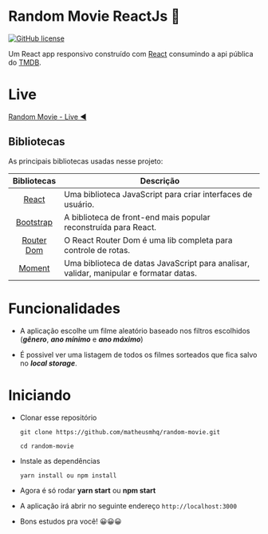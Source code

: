 # Random Movie ReactJs  🚩

[![GitHub license](https://img.shields.io/github/license/matheusmhq/tmdb-react-js?style=plastic)](https://github.com/matheusmhq/tmdb-react-js/blob/main/LICENSE)

Um React app responsivo construído com [React](https://pt-br.reactjs.org/) consumindo a api pública do [TMDB](https://www.themoviedb.org/).

# Live

[Random Movie - Live ◀️](https://random-movie.netlify.com/)

## Bibliotecas

As principais bibliotecas usadas nesse projeto:

| Bibliotecas             | Descrição   |
| :-------------:|--------------|
| [React](http://facebook.github.io/react/index.html) | Uma biblioteca JavaScript para criar interfaces de usuário. |
| [Bootstrap](https://react-bootstrap.github.io/) | A biblioteca de front-end mais popular reconstruída para React. |
| [Router Dom](https://reactrouter.com/) | O React Router Dom é uma lib completa para controle de rotas. |
| [Moment](https://momentjs.com/) | Uma biblioteca de datas JavaScript para analisar, validar, manipular e formatar datas. |

# Funcionalidades

- A aplicação escolhe um filme aleatório baseado nos filtros escolhidos (**_gênero_**, **_ano mínimo_** e **_ano máximo_**)

- É possivel ver uma listagem de todos os filmes sorteados que fica salvo no **_local storage_**.

# Iniciando

- Clonar esse repositório

  ```
  git clone https://github.com/matheusmhq/random-movie.git

  cd random-movie
  ```

- Instale as dependências

  ```
  yarn install ou npm install
  ```

- Agora é só rodar **yarn start** ou **npm start**

- A aplicação irá abrir no seguinte endereço `http://localhost:3000`

- Bons estudos pra você! 😀😀😀

